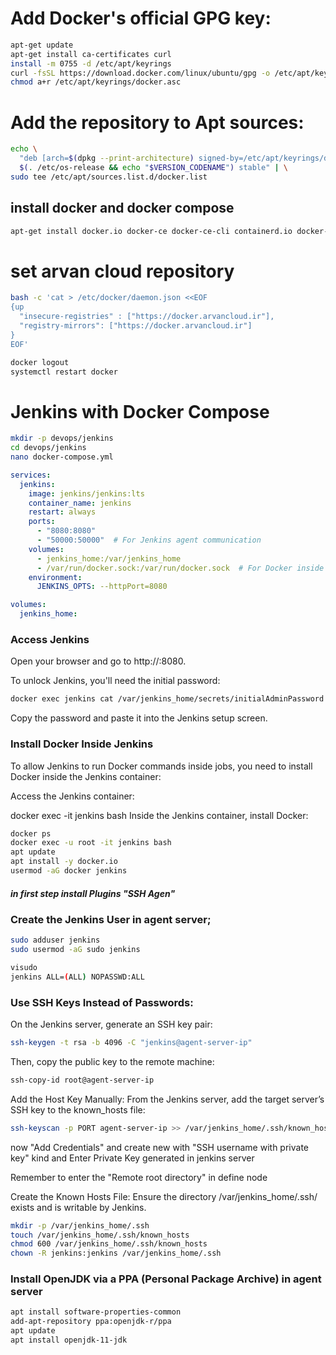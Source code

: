 # Add Docker's official GPG key:
```bash
apt-get update
apt-get install ca-certificates curl
install -m 0755 -d /etc/apt/keyrings
curl -fsSL https://download.docker.com/linux/ubuntu/gpg -o /etc/apt/keyrings/docker.asc
chmod a+r /etc/apt/keyrings/docker.asc
```

# Add the repository to Apt sources:
```bash
echo \
  "deb [arch=$(dpkg --print-architecture) signed-by=/etc/apt/keyrings/docker.asc] https://download.docker.com/linux/ubuntu \
  $(. /etc/os-release && echo "$VERSION_CODENAME") stable" | \
sudo tee /etc/apt/sources.list.d/docker.list
```
## install docker and docker compose
```bash
apt-get install docker.io docker-ce docker-ce-cli containerd.io docker-buildx-plugin docker-compose-plugin docker-compose
```  

# set arvan cloud repository
```bash
bash -c 'cat > /etc/docker/daemon.json <<EOF
{up
  "insecure-registries" : ["https://docker.arvancloud.ir"],
  "registry-mirrors": ["https://docker.arvancloud.ir"]
}
EOF' 

docker logout
systemctl restart docker 
```
# Jenkins with Docker Compose
```bash
mkdir -p devops/jenkins
cd devops/jenkins
nano docker-compose.yml
```
```yaml
services:
  jenkins:
    image: jenkins/jenkins:lts
    container_name: jenkins
    restart: always
    ports:
      - "8080:8080"
      - "50000:50000"  # For Jenkins agent communication
    volumes:
      - jenkins_home:/var/jenkins_home
      - /var/run/docker.sock:/var/run/docker.sock  # For Docker inside Jenkins
    environment:
      JENKINS_OPTS: --httpPort=8080

volumes:
  jenkins_home:
```
### Access Jenkins
Open your browser and go to http://<your-server-ip>:8080.

To unlock Jenkins, you'll need the initial password:

```bash
docker exec jenkins cat /var/jenkins_home/secrets/initialAdminPassword
```
Copy the password and paste it into the Jenkins setup screen.

### Install Docker Inside Jenkins
To allow Jenkins to run Docker commands inside jobs, you need to install Docker inside the Jenkins container:

Access the Jenkins container:

docker exec -it jenkins bash
Inside the Jenkins container, install Docker:

```bash
docker ps
docker exec -u root -it jenkins bash
apt update
apt install -y docker.io
usermod -aG docker jenkins
```
##### in first step install Plugins "SSH Agen"

### Create the Jenkins User in agent server;
```bash
sudo adduser jenkins
sudo usermod -aG sudo jenkins

visudo
jenkins ALL=(ALL) NOPASSWD:ALL
```
### Use SSH Keys Instead of Passwords:

On the Jenkins server, generate an SSH key pair:
```bash
ssh-keygen -t rsa -b 4096 -C "jenkins@agent-server-ip"
```
Then, copy the public key to the remote machine:
```bash
ssh-copy-id root@agent-server-ip
```
Add the Host Key Manually: From the Jenkins server, add the target server’s SSH key to the known_hosts file:

```bash
ssh-keyscan -p PORT agent-server-ip >> /var/jenkins_home/.ssh/known_hosts
```
now "Add Credentials" and create new with "SSH username with private key" kind and Enter Private Key generated in jenkins server

Remember to enter the "Remote root directory" in define node 

Create the Known Hosts File: Ensure the directory /var/jenkins_home/.ssh/ exists and is writable by Jenkins.

```bash
mkdir -p /var/jenkins_home/.ssh 
touch /var/jenkins_home/.ssh/known_hosts 
chmod 600 /var/jenkins_home/.ssh/known_hosts
chown -R jenkins:jenkins /var/jenkins_home/.ssh
```
### Install OpenJDK via a PPA (Personal Package Archive) in agent server
```bash
apt install software-properties-common
add-apt-repository ppa:openjdk-r/ppa
apt update
apt install openjdk-11-jdk
```
